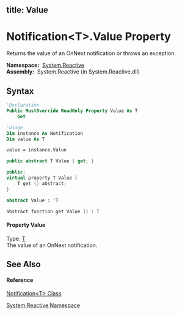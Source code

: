 title: Value
---
# Notification\<T\>.Value Property

Returns the value of an OnNext notification or throws an exception.

**Namespace:**  [System.Reactive](System.Reactive/System.Reactive)  
**Assembly:**  System.Reactive (in System.Reactive.dll)

## Syntax

```vb
'Declaration
Public MustOverride ReadOnly Property Value As T
    Get
```

```vb
'Usage
Dim instance As Notification
Dim value As T

value = instance.Value
```

```csharp
public abstract T Value { get; }
```

```c++
public:
virtual property T Value {
    T get () abstract;
}
```

```fsharp
abstract Value : 'T
```

```jscript
abstract function get Value () : T
```

#### Property Value

Type: [T](Notification/Notification(T))  
The value of an OnNext notification.

## See Also

#### Reference

[Notification\<T\> Class](Notification/Notification(T))

[System.Reactive Namespace](System.Reactive/System.Reactive)
